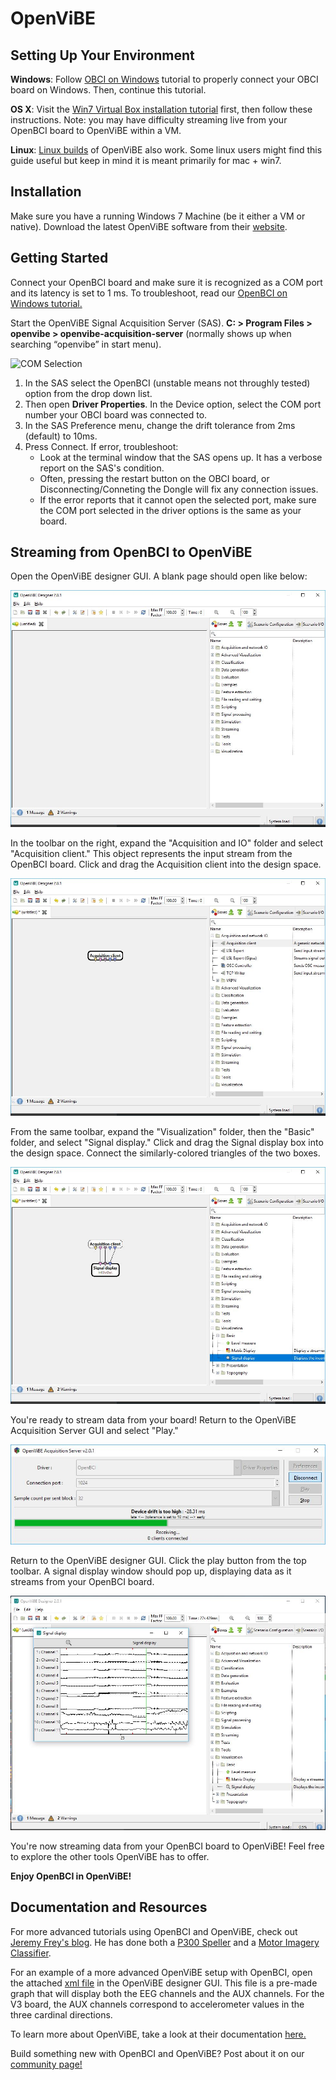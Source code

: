 # OpenViBE

## Setting Up Your Environment

**Windows**: Follow [OBCI on Windows](http://docs.openbci.com/Tutorials/11-OpenBCI_on_Windows) tutorial to properly connect your OBCI board on Windows. Then, continue this tutorial.

**OS X**: Visit the [Win7 Virtual Box installation tutorial](http://docs.openbci.com/Tutorials/12-Win7_VM_Installation) first, then follow these instructions. Note: you may have difficulty streaming live from your OpenBCI board to OpenViBE within a VM.

**Linux**: [Linux builds](http://openvibe.inria.fr/downloads/) of OpenViBE also work. Some linux users might find this guide useful but keep in mind it is meant primarily for mac + win7.

## Installation

Make sure you have a running Windows 7 Machine (be it either a VM or native).
Download the latest OpenViBE software from their [website](http://openvibe.inria.fr/downloads/). 

## Getting Started

Connect your OpenBCI board and make sure it is recognized as a COM port and its latency is set to 1 ms. To troubleshoot, read our [OpenBCI on Windows tutorial.](http://docs.openbci.com/tutorials/11-OpenBCI_on_Windows)

Start the OpenViBE Signal Acquisition Server (SAS). **C: > Program Files > openvibe > openvibe-acquisition-server** (normally shows up when searching “openvibe” in start menu). 

![COM Selection](../assets/images/com-select.jpg)

1. In the SAS select the OpenBCI (unstable means not throughly tested) option from the drop down list.
1. Then open **Driver Properties**. In the Device option, select the COM port number your OBCI board was connected to.
1. In the SAS Preference menu, change the drift tolerance from 2ms (default) to 10ms. 
1. Press Connect. If error, troubleshoot:
	- Look at the terminal window that the SAS opens up. It has a verbose report on the SAS's condition. 
	- Often, pressing the restart button on the OBCI board, or Disconnecting/Conneting the Dongle will fix any connection issues. 
	- If the error reports that it cannot open the selected port, make sure the COM port selected in the driver options is the same as your board.

## Streaming from OpenBCI to OpenViBE

Open the OpenViBE designer GUI. A blank page should open like below:

![image](../assets/images/Third_party_software/OpenViBE_designer.JPG)

In the toolbar on the right, expand the "Acquisition and IO" folder and select "Acquisition client." This object represents the input stream from the OpenBCI board. Click and drag the Acquisition client into the design space.

![image](../assets/images/Third_party_software/OpenViBE_acquision_client.JPG)

From the same toolbar, expand the "Visualization" folder, then the "Basic" folder, and select "Signal display." Click and drag the Signal display box into the design space. Connect the similarly-colored triangles of the two boxes.

![image](../assets/images/Third_party_software/OpenViBE_signal_display.JPG)

You're ready to stream data from your board! Return to the OpenViBE Acquisition Server GUI and select "Play."

![image](../assets/images/Third_party_software/OpenViBE_streaming_live.JPG)

Return to the OpenViBE designer GUI. Click the play button from the top toolbar. A signal display window should pop up, displaying data as it streams from your OpenBCI board.

![image](../assets/images/Third_party_software/OpenViBE_signal_live.JPG)

You're now streaming data from your OpenBCI board to OpenViBE! Feel free to explore the other tools OpenViBE has to offer.

**Enjoy OpenBCI in OpenViBE!**

## Documentation and Resources
For more advanced tutorials using OpenBCI and OpenViBE, check out [Jeremy Frey's blog](http://blog.jfrey.info/). He has done both a [P300 Speller](http://blog.jfrey.info/2015/02/04/openbci-p300-coadapt/) and a [Motor Imagery Classifier](http://blog.jfrey.info/2015/03/03/openbci-motor-imagery/).

For an example of a more advanced OpenViBE setup with OpenBCI, open the attached [xml file](https://github.com/OpenBCI/Docs/blob/master/assets/files/Start_OBCI_Cyton.xml) in the OpenViBE designer GUI. This file is a pre-made graph that will display both the EEG channels and the AUX channels. For the V3 board, the AUX channels correspond to accelerometer values in the three cardinal directions. 

To learn more about OpenViBE, take a look at their documentation [here.](http://openvibe.inria.fr/documentation-index/)

Build something new with OpenBCI and OpenViBE? Post about it on our [community page!](http://openbci.com/community/)


